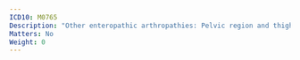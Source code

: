 ```yaml
---
ICD10: M0765
Description: "Other enteropathic arthropathies: Pelvic region and thigh"
Matters: No
Weight: 0
---
```



